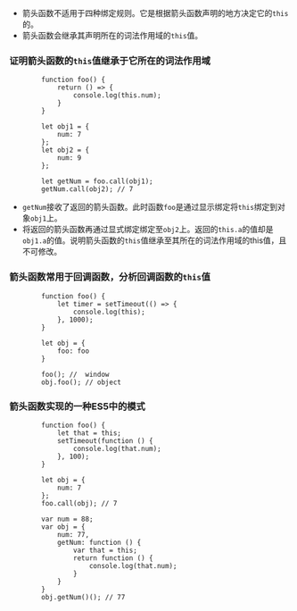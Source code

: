 - 箭头函数不适用于四种绑定规则。它是根据箭头函数声明的地方决定它的`this`的。
- 箭头函数会继承其声明所在的词法作用域的`this`值。

### 证明箭头函数的`this`值继承于它所在的词法作用域
```
        function foo() {
            return () => {
                console.log(this.num);
            }
        }

        let obj1 = {
            num: 7
        };
        let obj2 = {
            num: 9
        };

        let getNum = foo.call(obj1);
        getNum.call(obj2); // 7
```
- `getNum`接收了返回的箭头函数。此时函数`foo`是通过显示绑定将`this`绑定到对象`obj1`上。
- 将返回的箭头函数再通过显式绑定绑定至`obj2`上。返回的`this.a`的值却是`obj1.a`的值。说明箭头函数的`this`值继承至其所在的词法作用域的this值，且不可修改。

### 箭头函数常用于回调函数，分析回调函数的`this`值
```
        function foo() {
            let timer = setTimeout(() => {
                console.log(this);
            }, 1000);
        }

        let obj = {
            foo: foo
        }

        foo(); //  window
        obj.foo(); // object
```

### 箭头函数实现的一种ES5中的模式
```
        function foo() {
            let that = this;
            setTimeout(function () {
                console.log(that.num);
            }, 100);
        }

        let obj = {
            num: 7
        };
        foo.call(obj); // 7
```
```
        var num = 88;
        var obj = {
            num: 77,
            getNum: function () {
                var that = this;
                return function () {
                    console.log(that.num);
                }
            }
        }
        obj.getNum()(); // 77
```

